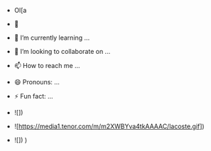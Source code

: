 - Ol[a
- 👀 
- 🌱 I’m currently learning ...
- 💞️ I’m looking to collaborate on ...
- 📫 How to reach me ...
- 😄 Pronouns: ...
- ⚡ Fun fact: ...

- ![])
- ![https://media1.tenor.com/m/m2XWBYva4tkAAAAC/lacoste.gif])
- ![])
  )
<!---
hudsonamorim/hudsonamorim is a ✨ special ✨ repository because its `README.md` (this file) appears on your GitHub profile.
You can click the Preview link to take a look at your changes.
--->
